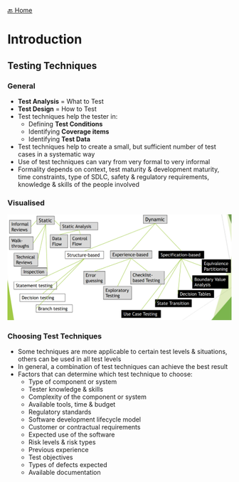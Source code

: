 [🔙 Home](../home.md)

# Introduction
## Testing Techniques

### General
* **Test Analysis** = What to Test
* **Test Design** = How to Test
* Test techniques help the tester in:
  * Defining **Test Conditions**
  * Identifying **Coverage items**
  * Identifying **Test Data**
* Test techniques help to create a small, but sufficient number of test cases in a systematic way
* Use of test techniques can vary from very formal to very informal
* Formality depends on context, test maturity & development maturity, time constraints, type of SDLC, safety & regulatory requirements, knowledge & skills of the people involved

### Visualised
![image1.png](assets/image1.png)

### Choosing Test Techniques
* Some techniques are more applicable to certain test levels & situations, others can be used in all test levels
* In general, a combination of test techniques can achieve the best result
* Factors that can determine which test technique to choose:
  * Type of component or system 
  * Tester knowledge & skills
  * Complexity of the component or system 
  * Available tools, time & budget
  * Regulatory standards 
  * Software development lifecycle model
  * Customer or contractual requirements 
  * Expected use of the software
  * Risk levels & risk types 
  * Previous experience
  * Test objectives 
  * Types of defects expected
  * Available documentation
